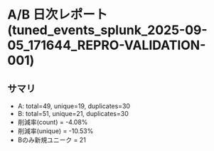# A/B 日次レポート (tuned_events_splunk_2025-09-05_171644_REPRO-VALIDATION-001)

## サマリ
- A: total=49, unique=19, duplicates=30
- B: total=51, unique=21, duplicates=30
- 削減率(count) = -4.08%
- 削減率(unique) = -10.53%
- Bのみ新規ユニーク = 21